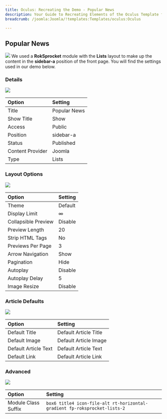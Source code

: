 ```yaml
---
title: Oculus: Recreating the Demo - Popular News
description: Your Guide to Recreating Elements of the Oculus Template for Joomla
breadcrumb: /joomla:Joomla/!templates:Templates/oculus:Oculus

---
```


Popular News
-----
![][news]
We used a **RokSprocket** module with the **Lists** layout to make up the content in the **sidebar-a** position of the front page. You will find the settings used in our demo below.

### Details
![][news1]

| Option | Setting |
|:------|:-------|
| Title | Popular News |
| Show Title | Show |
| Access | Public |
| Position | sidebar-a |
| Status | Published |
| Content Provider | Joomla |
| Type | Lists |

### Layout Options
![][news2]

| Option | Setting |
|:------|:-------|
| Theme | Default |
| Display Limit | ∞ |
| Collapsible Preview | Disable |
| Preview Length | 20 |
| Strip HTML Tags | No |
| Previews Per Page | 3 |
| Arrow Navigation | Show |
| Pagination | Hide |
| Autoplay | Disable |
| Autoplay Delay | 5 |
| Image Resize | Disable |

### Article Defaults
![][news3]

| Option | Setting |
|:------|:-------|
| Default Title | Default Article Title |
| Default Image | Default Article Image|
| Default Article Text | Default Article Text |
| Default Link | Default Article Link |

### Advanced
![][news4]

| Option | Setting |
|:------|:-------|
| Module Class Suffix | `box6 title4 icon-file-alt rt-horizontal-gradient fp-roksprocket-lists-2` |

[news]: assets/demo_module_4.jpeg
[news1]: assets/news_1.jpeg
[news2]: assets/news_2.jpeg
[news3]: assets/news_3.jpeg
[news4]: assets/news_4.jpeg
[news5]: assets/news_5.jpeg